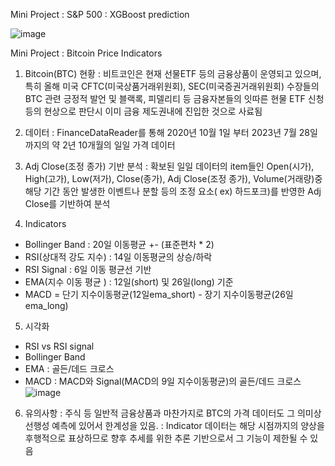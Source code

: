 Mini Project : S&P 500 : XGBoost prediction 

  ![image](https://github.com/emirfine/emirfine.github.io/assets/33411971/5ab14765-e1a7-42a0-be05-d1d0066c9661)

Mini Project : Bitcoin Price Indicators 

1. Bitcoin(BTC) 현황
   : 비트코인은 현재 선물ETF 등의 금융상품이 운영되고 있으며,
     특히 올해 미국 CFTC(미국상품거래위원회), SEC(미국증권거래위원회) 수장들의 BTC 관련 긍정적 발언 및
     블랙록, 피델리티 등 금융자본들의 잇따른 현물 ETF 신청 등의 현상으로 판단시 이미 금융 제도권내에 진입한 것으로 사료됨
   
2. 데이터
 : FinanceDataReader를 통해 2020년 10월 1일 부터 2023년 7월 28일까지의 약 2년 10개월의 일일 가격 데이터 

3. Adj Close(조정 종가) 기반 분석
 : 확보된 일일 데이터의 item들인 Open(시가), High(고가), Low(저가), Close(종가), Adj Close(조정 종가), Volume(거래량)중
   해당 기간 동안 발생한 이벤트나 분할 등의 조정 요소( ex) 하드포크)를 반영한 Adj Close를 기반하여 분석

4. Indicators
  - Bollinger Band : 20일 이동평균 +- (표준편차 * 2)
  - RSI(상대적 강도 지수) : 14일 이동평균의 상승/하락 
  - RSI Signal : 6일 이동 평균선 기반
  - EMA(지수 이동 평균 ) : 12일(short) 및 26일(long) 기준
  - MACD = 단기 지수이동평균(12일ema_short) - 장기 지수이동평균(26일 ema_long)
    
5. 시각화
 - RSI vs RSI signal
 - Bollinger Band
 - EMA : 골든/데드 크로스 
 - MACD : MACD와 Signal(MACD의 9일 지수이동평균)의 골든/데드 크로스
   ![image](https://github.com/sesac-2023/ckh_workspace/assets/33411971/5f9e187a-509c-4c7b-9f1f-2597b850a608)

 6. 유의사항
  : 주식 등 일반적 금융상품과 마찬가지로 BTC의 가격 데이터도 그 의미상 선행성 예측에 있어서 한계성을 있음.
  : Indicator 데이터는 해당 시점까지의 양상을 후행적으로 표상하므로 향후 추세를 위한 추론 기반으로서 그 기능이 제한될 수 있음

